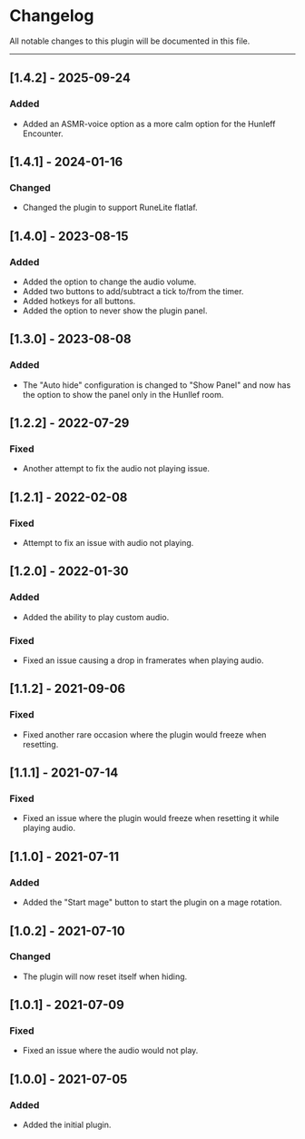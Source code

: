 # Changelog
All notable changes to this plugin will be documented in this file.

----------------------------------------------------------------------
## [1.4.2] - 2025-09-24
### Added
- Added an ASMR-voice option as a more calm option for the Hunleff Encounter.

## [1.4.1] - 2024-01-16
### Changed
- Changed the plugin to support RuneLite flatlaf.

## [1.4.0] - 2023-08-15
### Added
- Added the option to change the audio volume.
- Added two buttons to add/subtract a tick to/from the timer.
- Added hotkeys for all buttons.
- Added the option to never show the plugin panel.

## [1.3.0] - 2023-08-08
### Added
- The "Auto hide" configuration is changed to "Show Panel" and now has the option to show the panel only in the Hunllef room.

## [1.2.2] - 2022-07-29
### Fixed
- Another attempt to fix the audio not playing issue.

## [1.2.1] - 2022-02-08
### Fixed
- Attempt to fix an issue with audio not playing.

## [1.2.0] - 2022-01-30
### Added
- Added the ability to play custom audio.
### Fixed
- Fixed an issue causing a drop in framerates when playing audio.

## [1.1.2] - 2021-09-06
### Fixed
- Fixed another rare occasion where the plugin would freeze when resetting.

## [1.1.1] - 2021-07-14
### Fixed
- Fixed an issue where the plugin would freeze when resetting it while playing audio.

## [1.1.0] - 2021-07-11
### Added
- Added the "Start mage" button to start the plugin on a mage rotation.

## [1.0.2] - 2021-07-10
### Changed
- The plugin will now reset itself when hiding.

## [1.0.1] - 2021-07-09
### Fixed
- Fixed an issue where the audio would not play.

## [1.0.0] - 2021-07-05
### Added
- Added the initial plugin.